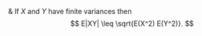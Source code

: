 &
If $X$ and $Y$ have finite variances then
$$
E|XY| \leq \sqrt{E(X^2) E(Y^2)}.
$$
<!--SR:!2023-05-09,2,170-->